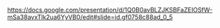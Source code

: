 https://docs.google.com/presentation/d/1Q0B0avBLZJKSBFaZEIOSfW-mSa38avxTlk2ua6YyVB0/edit#slide=id.gf0758c88ad_0_5